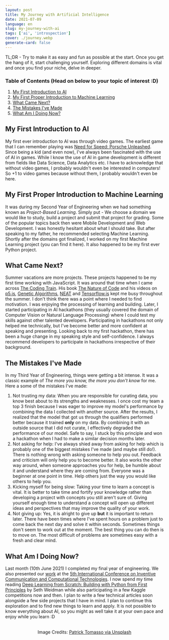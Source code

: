 ```yaml
---
layout: post
title: My Journey with Artificial Intelligence
date: 2021-07-09
language: en
slug: my-journey-with-ai
tags: ['ai', 'introspection']
cover: ./journey.webp
generate-card: false
---
```


TL;DR - Try to make it as easy and fun as possible at the start. Once you get the hang of it, start challenging yourself. Exploring different domains is vital and once you find your niche, delve in deeper.

### Table of Contents (Head on below to your topic of interest :D)

1. [My First Introduction to AI](#my-first-introduction-to-ai)
2. [My First Proper Introduction to Machine Learning](#my-first-proper-introduction-to-machine-learning)
3. [What Came Next?](#what-came-next)
4. [The Mistakes I've Made](#the-mistakes-ive-made)
5. [What Am I Doing Now?](#what-am-i-doing-now)

## My First Introduction to AI

My first ever introduction to AI was through video games. The earliest game that I can remember playing was [Need for Speed: Porsche Unleashed](https://www.youtube.com/channel/UC-2UZImFFmsoK5dD-uvU_hg). Since being a kid (and even now), I've always been fascinated with the use of AI in games. While I know the use of AI in game development is different from fields like Data Science, Data Analytics etc. I have to acknowledge that without video games, I probably wouldn't even be interested in computers! So +1 to video games because without them, I probably wouldn't even be here.

## My First Proper Introduction to Machine Learning

It was during my Second Year of Engineering when we had something known as *Project-Based Learning*. Simply put - We choose a domain we would like to study, build a project and submit that project for grading. Some of the popular topics back then were Mobile Development and Web Development. I was honestly hesitant about what I should take. But after speaking to my father, he recommended selecting Machine Learning. Shortly after the domains got finalized, I worked on my first Machine Learning project (you can find it here). It also happened to be my first ever Python project.

## What Came Next?

Summer vacations are more projects. These projects happened to be my first time working with JavaScript. It was around that time when I came across [The Coding Train](https://www.youtube.com/user/shiffman). His book [The Nature of Code](https://natureofcode.com/book/) and his videos on [p5.js](https://p5js.org/), [Genetic Algorithms](https://www.youtube.com/watch?v=c8gZguZWYik&list=PLRqwX-V7Uu6bw4n02JP28QDuUdNi3EXxJ), [NEAT](https://en.wikipedia.org/wiki/Neuroevolution_of_augmenting_topologies) and [Tensorflow.js](https://js.tensorflow.org/api/latest/) kept me busy throughout the summer. I don't think there was a point where I needed to find motivation. I was enjoying the processing of learning and building. Later, I started participating in AI hackathons (they usually covered the domain of Computer Vision or Natural Language Processing) where I could test my skills against other talented developers. Participating in hackathons not only helped me technically, but I've become better and more confident at speaking and presenting. Looking back to my first hackathon, there has been a huge change in my speaking style and self-confidence. I always recommend developers to participate in hackathons irrespective of their background.

## The Mistakes I've Made

In my Third Year of Engineering, things were getting a bit intense. It was a classic example of *The more you know, the more you don't know* for me. Here a some of the mistakes I've made:

1. Not trusting my data: When you are responsible for curating data, you know best about to its strengths and weaknesses. I once cost my team a top 3 finish because I was eager to improve my model's performance by combining the data I collected with another source. After the results, I realized that the model that got us through the qualifiers performed better because it trained **only** on my data. By combining it with an outside source that I did not curate, I effectively degraded the performance of our model. Safe to say, I stuck by this principle and won a hackathon when I had to make a similar decision months later.
2. Not asking for help: I've always shied away from asking for help which is probably one of the biggest mistakes I've made (and maybe still do!). There is nothing wrong with asking someone to help you out. Feedback and criticism will only help you to become better. It also works the other way around, when someone approaches you for help, be humble about it and understand where they are coming from. Everyone was a beginner at one point in time. Help others just the way you would like others to help you.
3. Kicking myself for being slow: Taking your time to learn a concept is vital. It is better to take time and fortify your knowledge rather than developing a project with concepts you still aren't sure of. Giving yourself enough time to understand a concept will open up different ideas and perspectives that may improve the quality of your work.
4. Not giving up: Yes, it is alright to give up **but** it is important to return later. There have been times where I've spent hours on a problem just to come back the next day and solve it within seconds. Sometimes things don't seem to work out at the moment. The best thing you can do then is to move on. The most difficult of problems are sometimes easy with a fresh and clear mind.

## What Am I Doing Now?

Last month (10th June 2021) I completed my final year of engineering. We also presented our [work](https://github.com/kad99kev/FGTD) at the [5th International Conference on Inventive Communication and Computational Technologies](http://icicct.org/2021/index.html). I now spend my time reading [Deep Learning from Scratch: Building with Python from First Principles](https://www.amazon.in/Deep-Learning-Scratch-Building-Principles/dp/935213902X) by Seth Weidman while also participating in a few Kaggle competitions now and then. I plan to write a few technical articles soon alongside a few side projects that I have in mind. I plan to continue this exploration and to find new things to learn and apply. It is not possible to know everything about AI, so you might as well take it at your own pace and enjoy while you learn :D

<div style="text-align: center; margin-top: 2rem">
<span>Image Credits: <a href="https://unsplash.com/photos/5hvn-2WW6rY">Patrick Tomasso via Unsplash</a></span>
</div>